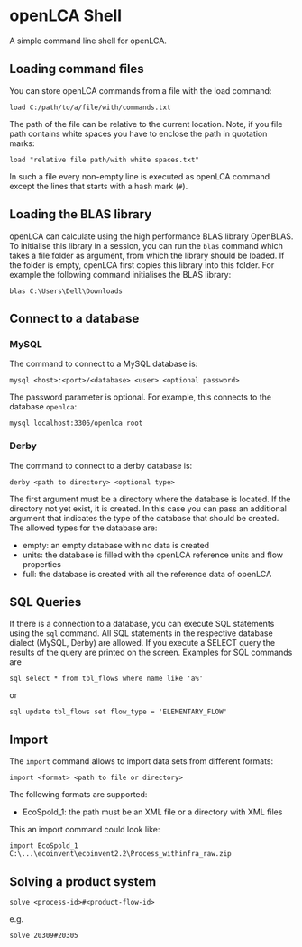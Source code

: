 openLCA Shell
=============
A simple command line shell for openLCA. 


Loading command files
---------------------
You can store openLCA commands from a file with the load command:

	load C:/path/to/a/file/with/commands.txt

The path of the file can be relative to the current location. Note, if you file
path contains white spaces you have to enclose the path in quotation marks:

	load "relative file path/with white spaces.txt"

In such a file every non-empty line is executed as openLCA command except the
lines that starts with a hash mark (`#`).


Loading the BLAS library
------------------------
openLCA can calculate using the high performance BLAS library OpenBLAS. To
initialise this library in a session, you can run the `blas` command which
takes a file folder as argument, from which the library should be loaded. If
the folder is empty, openLCA first copies this library into this folder. For
example the following command initialises the BLAS library:

	blas C:\Users\Dell\Downloads


Connect to a database
---------------------

### MySQL
The command to connect to a MySQL database is:

	mysql <host>:<port>/<database> <user> <optional password>
	
The password parameter is optional. For example, this connects to the database
`openlca`:

	mysql localhost:3306/openlca root
	
	
### Derby 
The command to connect to a derby database is:

	derby <path to directory> <optional type>

The first argument must be a directory where the database is located. If the
directory not yet exist, it is created. In this case you can pass an additional
argument that indicates the type of the database that should be created. The
allowed types for the database are:

* empty: an empty database with no data is created
* units: the database is filled with the openLCA reference units and flow 
  properties
* full: the database is created with all the reference data of openLCA


SQL Queries
-----------

If there is a connection to a database, you can execute SQL statements using the
`sql` command. All SQL statements in the respective database dialect (MySQL, 
Derby) are allowed. If you execute a SELECT query the results of the query are
printed on the screen. Examples for SQL commands are

	sql select * from tbl_flows where name like 'a%'
	
or

	sql update tbl_flows set flow_type = 'ELEMENTARY_FLOW'
	
	
Import
------

The `import` command allows to import data sets from different formats:

	import <format> <path to file or directory>
	
The following formats are supported:

* EcoSpold_1: the path must be an XML file or a directory with XML files

This an import command could look like:

	import EcoSpold_1 C:\...\ecoinvent\ecoinvent2.2\Process_withinfra_raw.zip

  	
Solving a product system
------------------------

	solve <process-id>#<product-flow-id>
	
e.g.

	solve 20309#20305
